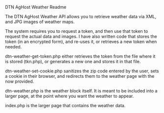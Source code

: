 DTN AgHost Weather Readme

The DTN AgHost Weather API allows you to retrieve weather data via XML, and JPG images of weather maps.

The system requires you to request a token, and then use that token to request the actual data and images. I have also written code that stores the token (in an encrypted form), and re-uses it, or retrieves a new token when needed. 

dtn-weather-get-token.php either retrieves the token from the file where it is stored (tkn.php), or generates a new one and stores it in that file.

dtn-weather-set-cookie.php sanitizes the zip code entered by the user, sets a cookie in their browser, and redirects them to the weather page with the now provided.

dtn-weather.php is the weather block itself. It is meant to be included into a larger page, at the point where you want the weather to appear. 

index.php is the larger page that contains the weather data.
